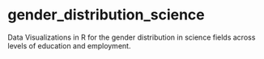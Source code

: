 # gender_distribution_science
Data Visualizations in R for the gender distribution in science fields across levels of education and employment.
